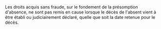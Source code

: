   
 Les droits acquis sans fraude, sur le fondement de la présomption d'absence, ne sont pas remis en cause lorsque le décès de l'absent vient à être établi ou judiciairement déclaré, quelle que soit la date retenue pour le décès.  

  
